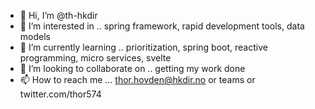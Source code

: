 - 👋 Hi, I’m @th-hkdir
- 👀 I’m interested in .. spring framework, rapid development tools, data models
- 🌱 I’m currently learning .. prioritization, spring boot, reactive programming, micro services, svelte
- 💞️ I’m looking to collaborate on .. getting my work done
- 📫 How to reach me ... thor.hovden@hkdir.no or teams or twitter.com/thor574

<!---
th-hkdir/th-hkdir is a ✨ special ✨ repository because its `README.md` (this file) appears on your GitHub profile.
You can click the Preview link to take a look at your changes.
--->
